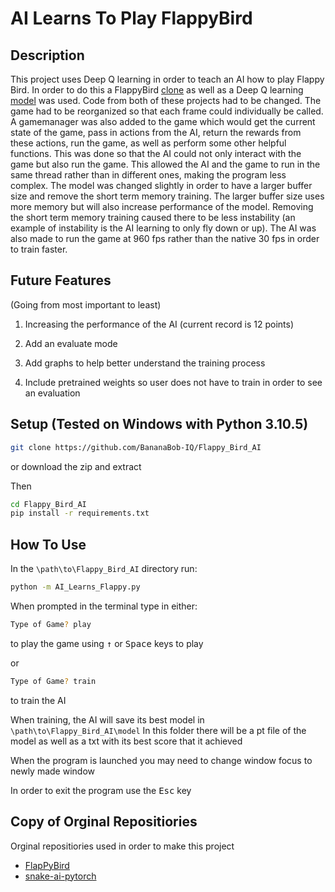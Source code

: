 # AI Learns To Play FlappyBird 

Description
-----------

This project uses Deep Q learning in order to teach an AI how to play Flappy Bird. In order to do this a FlappyBird [clone](https://github.com/sourabhv/FlapPyBird) as well as a Deep Q learning [model](https://github.com/python-engineer/snake-ai-pytorch) was used. Code from both of these projects had to be changed. The game had to be reorganized so that each frame could individually be called. A gamemanager was also added to the game which would get the current state of the game, pass in actions from the AI, return the rewards from these actions, run the game, as well as perform some other helpful functions. This was done so that the AI could not only interact with the game but also run the game. This allowed the AI and the game to run in the same thread rather than in different ones, making the program less complex. The model was changed slightly in order to have a larger buffer size and remove the short term memory training. The larger buffer size uses more memory but will also increase performance of the model. Removing the short term memory training caused there to be less instability (an example of instability is the AI learning to only fly down or up). The AI was also made to run the game at 960 fps rather than the native 30 fps in order to train faster.

Future Features
---------------

(Going from most important to least)

1. Increasing the performance of the AI (current record is 12 points)

1. Add an evaluate mode 

1. Add graphs to help better understand the training process

1. Include pretrained weights so user does not have to train in order to see an evaluation

Setup (Tested on Windows with Python 3.10.5)
--------------------------------------------

```bash
git clone https://github.com/BananaBob-IQ/Flappy_Bird_AI
```

or download the zip and extract

Then

```bash
cd Flappy_Bird_AI
pip install -r requirements.txt
```

How To Use
----------

In the ```\path\to\Flappy_Bird_AI``` directory run:

```bash
python -m AI_Learns_Flappy.py
```

When prompted in the terminal type in either:

```bash 
Type of Game? play
```

to play the game using <kbd>&uarr;</kbd> or <kbd>Space</kbd> keys to play

or

```bash
Type of Game? train
```

to train the AI 

When training, the AI will save its best model in ```\path\to\Flappy_Bird_AI\model```
In this folder there will be a pt file of the model as well as a txt with its best score that it achieved

When the program is launched you may need to change window focus to newly made window

In order to exit the program use the <kbd>Esc</kbd> key

Copy of Orginal Repositiories
-------------

Orginal repositiories used in order to make this project

- [FlapPyBird](https://github.com/sourabhv/FlapPyBird)
- [snake-ai-pytorch](https://github.com/python-engineer/snake-ai-pytorch)